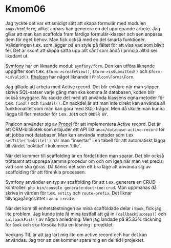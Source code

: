 ---
---
Kmom06
=========================

<!-- Hur är din syn på modulen anax/htmlform och det koncept som modulen försöker lösa? -->
Jag tyckte det var ett smidigt sätt att skapa formulär med modulen `anax/htmlform`, vilket annars kan generera en del upprepande arbete. Jag gillar att man kan scaffolda fram färdiga formulär-klasser och sen anpassa dem för eget behov. Man fick också med en del smarta funktioner. Valideringen t.ex. som lägger på en style på fältet för att visa vad som blivit fel. Det är skönt att slippa sätta upp allt sånt som ändå i princip alltid ser likadant ut.

<!-- Kan du hitta liknande lösningar när du tittar på andra ramverk? -->
[Symfony](https://symfony.com/doc/current/forms.html) har en liknande modul: `symfony/form`. Den kan utföra liknande uppgifter som t.ex. `$form->createView()`, `$form->isSubmitted()` och `$form->isValid()`. [Phalcon](https://docs.phalconphp.com/en/3.2/forms) har något liknande i `Phalcon\Forms\Form`.

<!-- Berätta om din syn på Active record och liknande upplägg, ser du fördelar och nackdelar? -->
Jag gillade att arbeta med Active record. Det blir enklare när man slipper skriva SQL-satser varje gång man ska komma åt databasen, koden blir också snyggare. Nu räckte det med att använda klassens egna metoder för t.ex. `find()` och `findAll()`. En nackdel är att man inte direkt kan använda all funktionalitet som man kan göra med SQL-frågor. Men då skulle man kunna lägga till fler metoder för t.ex. `JOIN` och `ORDER BY`.

<!-- När du undersökte andra ramverk, fann du motsvarigheter till Active Record och hur såg de ut? -->
Phalcon använder sig av [Propel](http://propelorm.org) för att implementera Active record. Det är ett ORM-bibliotek som erbjuder ett API likt `anax/database-active-record` för att jobba mot databaser. Man kan använda metoder som t.ex `setTitle('boktitel')` när man "insertar" i en tabell för att automatiskt lägga till värdet 'boktitel' i kolumnen 'title'.

<!-- Vad tror du om begreppet scaffolding, ser du för- och nackdelar med konceptet? -->
När det kommer till scaffolding är en fördel tiden man sparar. Det blir också tröttsamt att upprepa samma procedur om och om igen när man vet precis vad som ska göras. Då känns det som ett bra läge att använda sig av scaffolding för att förenkla processen.

<!-- Hittade du motsvarighet till scaffolding i andra ramverk du tittade på? -->
Symfony använder en typ av scaffolding för att t.ex. generera en CRUD-kontroller: `php bin/console generate:doctrine:crud`. Man uppmanas då skriva in värden för t.ex. `entity` och `route-prefix`. Det liknar tillvägagångssättet i `anax create`.

<!-- Hur kan man jobba med enhetstestning när man scaffoldat fram en CRUD likt Book, vill du utvecklar några tankar kring det? -->
När det kom till enhetstestningen av mina scaffoldade delar i `Book`, fick jag lite problem. Jag kunde inte få mina testfall att gå in i `callbackSuccess()` och `callbackFail()` av någon anledning. Men jag landade på 95.33% täckning för `Book` och ska försöka hitta en lösning i projektet.

<!-- Vilken är din TIL för detta kmom? -->
Veckans TIL är att jag lärt mig lite om active record och hur det kan användas. Jag tror att det kommer spara mig en del tid i projektet.
